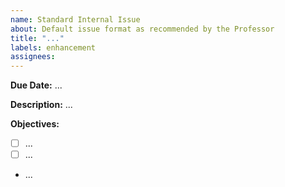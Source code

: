 ```yaml
---
name: Standard Internal Issue
about: Default issue format as recommended by the Professor
title: "..."
labels: enhancement
assignees:
---
```


**Due Date:** ...

**Description:**
...

**Objectives:**
 - [ ] ...
 - [ ] ...
 - ...
